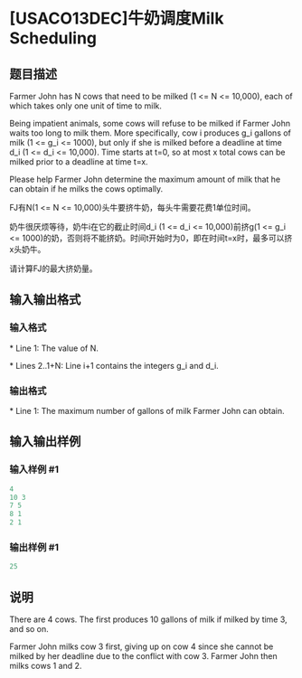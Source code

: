 # [USACO13DEC]牛奶调度Milk Scheduling

## 题目描述

Farmer John has N cows that need to be milked (1 <= N <= 10,000), each of which takes only one unit of time to milk.

Being impatient animals, some cows will refuse to be milked if Farmer John waits too long to milk them. More specifically, cow i produces g\_i gallons of milk (1 <= g\_i <= 1000), but only if she is milked before a deadline at time d\_i (1 <= d\_i <= 10,000). Time starts at t=0, so at most x total cows can be milked prior to a deadline at time t=x.

Please help Farmer John determine the maximum amount of milk that he can obtain if he milks the cows optimally.

FJ有N(1 <= N <= 10,000)头牛要挤牛奶，每头牛需要花费1单位时间。

奶牛很厌烦等待，奶牛i在它的截止时间d\_i (1 <= d\_i <= 10,000)前挤g(1 <= g\_i <= 1000)的奶，否则将不能挤奶。时间t开始时为0，即在时间t=x时，最多可以挤x头奶牛。

请计算FJ的最大挤奶量。

## 输入输出格式

### 输入格式

\* Line 1: The value of N.

\* Lines 2..1+N: Line i+1 contains the integers g\_i and d\_i.

### 输出格式

\* Line 1: The maximum number of gallons of milk Farmer John can obtain.

## 输入输出样例

### 输入样例 #1

```cpp
4 
10 3 
7 5 
8 1 
2 1 

```
### 输出样例 #1

```cpp
25 

```
## 说明

There are 4 cows. The first produces 10 gallons of milk if milked by time 3, and so on.

Farmer John milks cow 3 first, giving up on cow 4 since she cannot be milked by her deadline due to the conflict with cow 3. Farmer John then milks cows 1 and 2.

